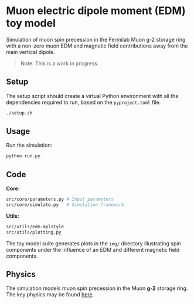 # Muon electric dipole moment (EDM) toy model

Simulation of muon spin precession in the Fermilab Muon g-2 storage ring with a non-zero muon EDM and magnetic field contributions away from the main vertical dipole.

>Note: This is a work in progress.

## Setup

The setup script should create a virtual Python environment with all the dependencies required to run, based on the `pyproject.toml` file. 

```bash
./setup.sh
```

## Usage

Run the simulation:
```bash
python run.py
```

## Code

**Core:**

```bash
src/core/parameters.py # Input parameters 
src/core/simulate.py   # Simulation framework 
```

**Utils:**

```bash
src/utils/edm.mplstyle
src/utils/plotting.py 
```

The toy model suite generates plots in the `img/` directory illustrating spin components under the influence of an EDM and different magnetic field components. 

## Physics 

The simulation models muon spin precession in the Muon **g-2** storage ring. The key physics may be found [here](docs/key_physics.pdf).